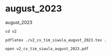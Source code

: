 # august_2023


august_2023


```
cd v2

pdflatex ./v2_cv_tim_siwula_august_2023.tex .

open v2_cv_tim_siwula_august_2023.pdf

```



